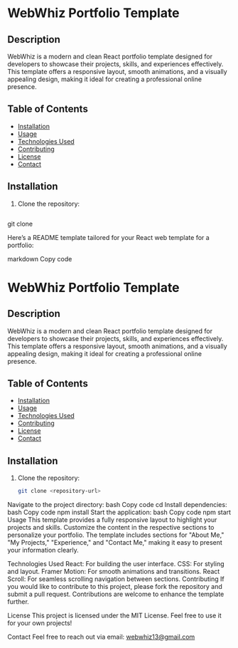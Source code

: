 # WebWhiz Portfolio Template

## Description
WebWhiz is a modern and clean React portfolio template designed for developers to showcase their projects, skills, and experiences effectively. This template offers a responsive layout, smooth animations, and a visually appealing design, making it ideal for creating a professional online presence.

## Table of Contents
- [Installation](#installation)
- [Usage](#usage)
- [Technologies Used](#technologies-used)
- [Contributing](#contributing)
- [License](#license)
- [Contact](#contact)

## Installation
1. Clone the repository:
   ```bash
  git clone <repository-url>

Here’s a README template tailored for your React web template for a portfolio:

markdown
Copy code
# WebWhiz Portfolio Template

## Description
WebWhiz is a modern and clean React portfolio template designed for developers to showcase their projects, skills, and experiences effectively. This template offers a responsive layout, smooth animations, and a visually appealing design, making it ideal for creating a professional online presence.

## Table of Contents
- [Installation](#installation)
- [Usage](#usage)
- [Technologies Used](#technologies-used)
- [Contributing](#contributing)
- [License](#license)
- [Contact](#contact)

## Installation
1. Clone the repository:
   ```bash
   git clone <repository-url>
Navigate to the project directory:
bash
Copy code
cd <project-directory>
Install dependencies:
bash
Copy code
npm install
Start the application:
bash
Copy code
npm start
Usage
This template provides a fully responsive layout to highlight your projects and skills. Customize the content in the respective sections to personalize your portfolio. The template includes sections for "About Me," "My Projects," "Experience," and "Contact Me," making it easy to present your information clearly.

Technologies Used
React: For building the user interface.
CSS: For styling and layout.
Framer Motion: For smooth animations and transitions.
React Scroll: For seamless scrolling navigation between sections.
Contributing
If you would like to contribute to this project, please fork the repository and submit a pull request. Contributions are welcome to enhance the template further.

License
This project is licensed under the MIT License. Feel free to use it for your own projects!

Contact
Feel free to reach out via email: webwhiz13@gmail.com
